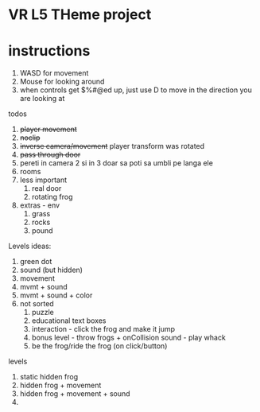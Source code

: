 # VR L5 THeme project

# instructions
1. WASD for movement
2. Mouse for looking around
3. when controls get $%#@ed up, just use D to move in the direction you are looking at


todos
1. ~~player movement~~
2. ~~noclip~~
3. ~~inverse camera/movement~~ player transform was rotated
4. ~~pass through door~~
5. pereti in camera 2 si in 3 doar sa poti sa umbli pe langa ele 
4. rooms
5. less important
   1. real door
   2. rotating frog
6. extras - env
   1. grass
   2. rocks
   3. pound

Levels ideas:
1. green dot
2. sound (but hidden)
3. movement
4. mvmt + sound
5. mvmt + sound + color
6. not sorted
   1. puzzle
   2. educational text boxes
   3. interaction - click the frog and make it jump
   4. bonus level - throw frogs + onCollision sound - play whack
   5. be the frog/ride the frog (on click/button)


levels
1. static hidden frog
2. hidden frog + movement
3. hidden frog + movement + sound
4. 